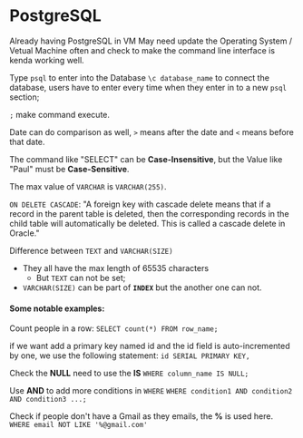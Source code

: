 # PostgreSQL

Already having PostgreSQL in VM
May need update the Operating System / Vetual Machine often and check to make the command line interface is kenda working well.

Type `psql` to enter into the Database
`\c database_name` to connect the database, users have to enter every time when they enter in to a new `psql` section;

`;` make command execute.

Date can do comparison as well, `>` means after the date and `<` means before that date.

The command like "SELECT" can be **Case-Insensitive**, but the Value like "Paul" must be **Case-Sensitive**.

The max value of `VARCHAR` is `VARCHAR(255)`.

`ON DELETE CASCADE`:
"A foreign key with cascade delete means that if a record in the parent table is deleted, then the corresponding records in the child table will automatically be deleted. This is called a cascade delete in Oracle."


Difference between `TEXT` and `VARCHAR(SIZE)`
- They all have the max length of 65535 characters
  - But `TEXT` can not be set;
- `VARCHAR(SIZE)` can be part of **`INDEX`** but the another one can not.

#### Some notable examples:
Count people in a row:
```SELECT count(*) FROM row_name;```

if we want add a primary key named id and the id field is auto-incremented by one, we use the following statement:
```id SERIAL PRIMARY KEY,```

Check the **NULL** need to use the **IS**
`WHERE column_name IS NULL;`

Use **AND** to add more conditions in `WHERE`
`WHERE condition1 AND condition2 AND condition3 ...;`

Check if people don't have a Gmail as they emails, the **%** is used here.
`WHERE email NOT LIKE '%@gmail.com'`


